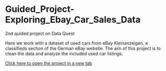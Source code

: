 # Guided_Project-Exploring_Ebay_Car_Sales_Data
 2nd quided project on Data Quest

Here we work with a dataset of used cars from eBay Kleinanzeigen, a classifieds section of the German eBay website. The aim of this project is to clean the data and analyze the included used car listings.

[Click here to open the project in a new tab](https://nbviewer.jupyter.org/github/ktchka/Guided_Project-Exploring_Ebay_Car_Sales_Data/blob/master/Basics.ipynb)
